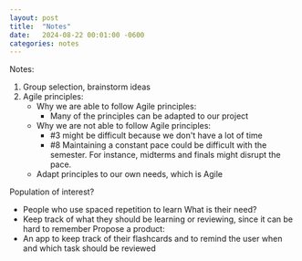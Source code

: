 ```yaml
---
layout: post
title:  "Notes"
date:   2024-08-22 00:01:00 -0600
categories: notes
---
```


Notes:

1. Group selection, brainstorm ideas 
1. Agile principles:
    - Why we are able to follow Agile principles:
        - Many of the principles can be adapted to our project
    - Why we are not able to follow Agile principles:
        - #3 might be difficult because we don't have a lot of time
        - #8 Maintaining a constant pace could be difficult with the 
        semester. For instance, midterms and finals might disrupt the pace. 
    - Adapt principles to our own needs, which is Agile

Population of interest? 
- People who use spaced repetition to learn
What is their need?
- Keep track of what they should be learning or reviewing, since it can be hard to remember
Propose a product:
- An app to keep track of their flashcards and to remind the user when and which task should be reviewed